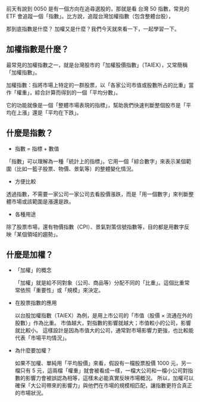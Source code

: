前天有說到 0050 是有一個方向在追尋選股的，那就是看 台灣 50 指數，常見的 ETF 會追蹤一個「指數」。比方說，追蹤台灣加權指數（包含整體台股），

那到底指數是什麼？ 加權又是什麼？我們今天就來看一下，一起學習一下。

## 加權指數是什麼？

最常見的加權指數之一，就是台灣股市的「加權股價指數」（TAIEX），又常簡稱「加權指數」。

加權指數：指將市場上特定的一群股票，以「各家公司市值或股數所占的比重」當作「權重」，綜合計算而得到的一個「平均分數」。

它的功能就像是一個「整體市場表現的指標」，幫助我們快速判斷整個股市是「平均在上漲」還是「平均在下跌」。

## 什麼是指數？

- 指數 = 指標 + 數值

「指數」可以理解為一種「統計上的指標」。它用一個「綜合數字」來表示某個範圍（比如一籃子股票、物價、景氣等）的整體變化情況。

- 方便比較

透過指數，不需要一家公司一家公司去看股價漲跌，而是「用一個數字」來判斷整體市場或該範圍是漲還是跌。

- 各種用途

除了股票市場，還有物價指數（CPI）、景氣對策信號指數等，目的都是用數字反映「某個領域的趨勢」。

## 什麼是加權？

- 「加權」的概念

  「加權」就是給不同對象（公司、商品等）分配不同的「比重」。這個比重常常依照「重要性」或「規模」來決定。

- 在股票指數的應用

  以台股加權指數（TAIEX）為例，是用上市公司的「市值（股價 × 流通在外的股數）」作為比重。
  市值越大，對指數的影響就越大；市值較小的公司，影響就比較小。
  這樣設計是因為市值大的公司，通常對市場影響力更強，也比較能代表「市場平均情況」。

- 為什麼要加權？

  如果不加權、單純用「平均股價」來看，假設有一檔股票股價 1000 元，另一檔只有 5 元，這兩檔「權重」就會被看成一樣，一檔大公司和一檔小公司對指數的影響力會被誤認為相等，這樣未必能真實反映市場概況。
  所以，加權可以確保「大公司帶來的影響力」與他們在市場的規模相匹配，讓指數更符合真正的市場狀況。
